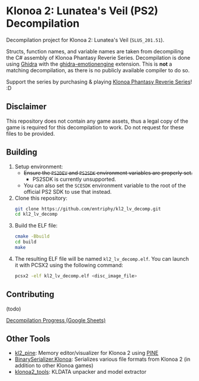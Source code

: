 # Klonoa 2: Lunatea's Veil (PS2) Decompilation
Decompilation project for Klonoa 2: Lunatea's Veil (`SLUS_201.51`).

Structs, function names, and variable names are taken from decompiling the C# assembly of Klonoa Phantasy Reverie Series. Decompilation is done using [Ghidra](https://ghidra-sre.org/) with the [ghidra-emotionengine](https://github.com/chaoticgd/ghidra-emotionengine-reloaded) extension. This is **not** a matching decompilation, as there is no publicly available compiler to do so.

Support the series by purchasing & playing [Klonoa Phantasy Reverie Series](https://klonoa-at-blog.tumblr.com/post/145593146333/here-are-the-current-ways-you-can-officially)! :D

## Disclaimer
This repository does not contain any game assets, thus a legal copy of the game is required for this decompilation to work. Do not request for these files to be provided.

## Building
1. Setup environment:
    * ~~Ensure the `PS2DEV` and `PS2SDK` environment variables are properly set.~~
        * PS2SDK is currently unsupported.
    * You can also set the `SCESDK` environment variable to the root of the official PS2 SDK to use that instead.
2. Clone this repository:
    ```bash
    git clone https://github.com/entriphy/kl2_lv_decomp.git
    cd kl2_lv_decomp
    ```
3. Build the ELF file:
    ```bash
    cmake -Bbuild
    cd build
    make
    ```
4. The resulting ELF file will be named `kl2_lv_decomp.elf`. You can launch it with PCSX2 using the following command:
    ```bash
    pcsx2 -elf kl2_lv_decomp.elf <disc_image_file>
    ```

## Contributing
(todo)

[Decompilation Progress (Google Sheets)](https://docs.google.com/spreadsheets/d/190e6yPZklUfM2ye2Pkpta4B5KNp9lJFB0Ldx90eCVzU/edit?usp=sharing)

## Other Tools
* [kl2_pine](https://github.com/entriphy/kl2_pine): Memory editor/visualizer for Klonoa 2 using [PINE](https://github.com/GovanifY/pine)
* [BinarySerializer.Klonoa](https://github.com/BinarySerializer/BinarySerializer.Klonoa): Serializes various file formats from Klonoa 2 (in addition to other Klonoa games)
* [klonoa2_tools](https://github.com/entriphy/klonoa2-tools): KLDATA unpacker and model extractor

